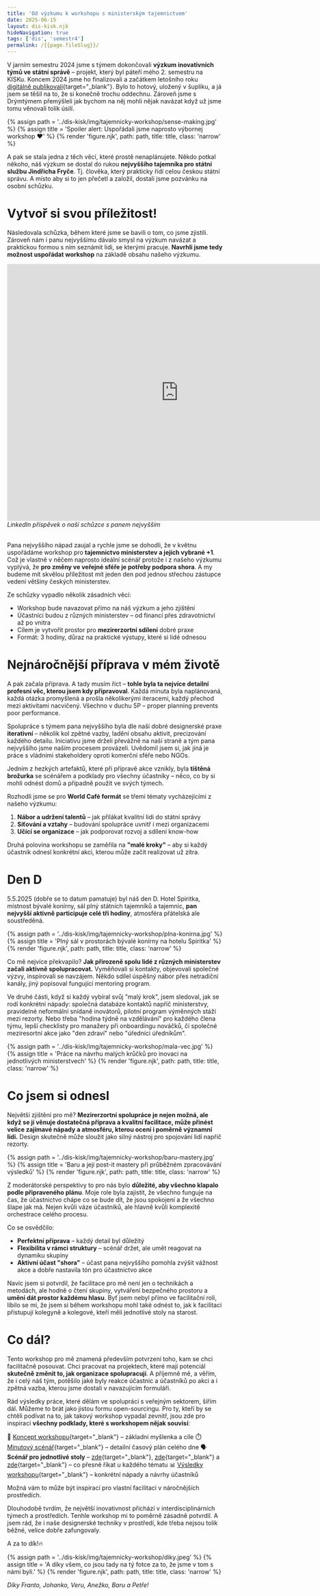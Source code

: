 ```yaml
---
title: 'Od výzkumu k workshopu s ministerským tajemnictvem'
date: 2025-06-15
layout: dis-kisk.njk
hideNavigation: true
tags: ['dis', 'semestr4']
permalink: /{{page.fileSlug}}/
---
```


<style>
    #wrapper {
    align-items: baseline;   
    }

    .narrow img{
        max-width: 600px;
    }
</style>

V jarním semestru 2024 jsme s týmem dokončovali **výzkum inovativních týmů ve státní správě** – projekt, který byl páteří mého 2. semestru na KISKu. Koncem 2024 jsme ho finalizovali a začátkem letošního roku [digitálně publikovali](https://www.inovacnitymystatnispravy.cz/){target="_blank"}. Bylo to hotový, uložený v šuplíku, a já jsem se těšil na to, že si konečně trochu oddechnu. Zároveň jsme s Drýmtýmem přemýšleli jak bychom na něj mohli nějak navázat když už jsme tomu věnovali tolik úsilí.


{% assign path = '../dis-kisk/img/tajemnicky-workshop/sense-making.jpg' %}
{% assign title = 'Spoiler alert: Uspořádali jsme naprosto výbornej workshop ❤️' %}
{% render 'figure.njk', path: path, title: title, class: 'narrow' %} 

A pak se stala jedna z těch věcí, které prostě nenaplánujete. Někdo potkal někoho, náš výzkum se dostal do rukou **nejvyššího tajemníka pro státní službu Jindřicha Fryče**. Tj. člověka, který prakticky řídí celou českou státní správu. A místo aby si to jen přečetl a založil, dostali jsme pozvánku na osobní schůzku.

# Vytvoř si svou příležitost!

Následovala schůzka, během které jsme se bavili o tom, co jsme zjistili. Zároveň nám i panu nejvyššímu dávalo smysl na výzkum navázat a praktickou formou s ním seznámit lidi, se kterými pracuje. **Navrhli jsme tedy možnost uspořádat workshop** na základě obsahu našeho výzkumu.


<iframe src="https://www.linkedin.com/embed/feed/update/urn:li:activity:7287950756219928578" 
        height="600" width="800" frameborder="0" allowfullscreen="" 
        title="Embedded post"></iframe>
<figcaption><em>LinkedIn příspěvek o naší schůzce s panem nejvyšším</em></figcaption>

<br>


Pana nejvyššího nápad zaujal a rychle jsme se dohodli, že v květnu uspořádáme workshop pro **tajemnictvo ministerstev a jejich vybrané +1**. Což je vlastně v něčem naprosto ideální scénář protože i z našeho výzkumu vyplývá, že **pro změny ve veřejné sféře je potřeby podpora shora**. A my budeme mít skvělou příležitost mít jeden den pod jednou střechou zástupce vedení většiny českých ministerstev.

Ze schůzky vypadlo několik zásadních věcí:
- Workshop bude navazovat přímo na náš výzkum a jeho zjištění
- Účastníci budou z různých ministerstev – od financí přes zdravotnictví až po vnitra
- Cílem je vytvořit prostor pro **mezirerzortní sdílení** dobré praxe
- Formát: 3 hodiny, důraz na praktické výstupy, které si lidé odnesou

# Nejnáročnější příprava v mém životě

A pak začala příprava. A tady musím říct – **tohle byla ta nejvíce detailní profesní věc, kterou jsem kdy připravoval**. Každá minuta byla naplánovaná, každá otázka promyšlená a prošla několikerými iteracemi, každý přechod mezi aktivitami nacvičený. Všechno v duchu 5P – proper planning prevents poor performance.

Spolupráce s týmem pana nejvyššího byla dle naší dobré designerské praxe **iterativní** – několik kol zpětné vazby, ladění obsahu aktivit, precizování každého detailu. Iniciativu jsme drželi převážně na naší straně a tým pana nejvyššího jsme naším procesem provázeli. Uvědomil jsem si, jak jiná je práce s vládními stakeholdery oproti komerční sféře nebo NGOs.

Jedním z hezkých artefaktů, které při přípravě akce vznikly, byla **tištěná brožurka** se scénářem a podklady pro všechny účastníky – něco, co by si mohli odnést domů a případně použít ve svých týmech.

Rozhodli jsme se pro **World Café formát** se třemi tématy vycházejícími z našeho výzkumu:
1. **Nábor a udržení talentů** – jak přilákat kvalitní lidi do státní správy
2. **Síťování a vztahy** – budování spolupráce uvnitř i mezi organizacemi  
3. **Učící se organizace** – jak podporovat rozvoj a sdílení know-how

Druhá polovina workshopu se zaměřila na **"malé kroky"** – aby si každý účastník odnesl konkrétní akci, kterou může začít realizovat už zítra.

# Den D

5.5.2025 (dobře se to datum pamatuje) byl náš den D. Hotel Spiritka, místnost bývalé konírny, sál plný státních tajemníků a tajemnic, **pan nejvyšší aktivně participuje celé tři hodiny**, atmosféra přátelská ale soustředěná. 

{% assign path = '../dis-kisk/img/tajemnicky-workshop/plna-konirna.jpg' %}
{% assign title = 'Plný sál v prostorách bývalé konírny na hotelu Spiritka' %}
{% render 'figure.njk', path: path, title: title, class: 'narrow' %} 

Co mě nejvíce překvapilo? **Jak přirozeně spolu lidé z různých ministerstev začali aktivně spolupracovat.** Vyměňovali si kontakty, objevovali společné výzvy, inspirovali se navzájem. Někdo sdílel úspěšný nábor přes netradiční kanály, jiný popisoval fungující mentoring program.

Ve druhé části, když si každý vybíral svůj "malý krok", jsem sledoval, jak se rodí konkrétní nápady: společná databáze kontaktů napříč ministerstvy, pravidelné neformální snídaně inovátorů, pilotní program výměnných stáží mezi rezorty. Nebo třeba "hodina týdně na vzdělávání" pro každého člena týmu, lepší checklisty pro manažery při onboardingu nováčků, či společné meziresortní akce jako "den zdraví" nebo "úředníci úředníkům".


{% assign path = '../dis-kisk/img/tajemnicky-workshop/mala-vec.jpg' %}
{% assign title = 'Práce na návrhu malých krůčků pro inovaci na jednotlivých ministerstvech' %}
{% render 'figure.njk', path: path, title: title, class: 'narrow' %} 

# Co jsem si odnesl

Největší zjištění pro mě? **Mezirerzortní spolupráce je nejen možná, ale když se jí věnuje dostatečná příprava a kvalitní facilitace, může přinést velice zajímavé nápady a atmosféru, kterou ocení i poměrně významní lidi.** Design skutečně může sloužit jako silný nástroj pro spojování lidí napříč rezorty.


{% assign path = '../dis-kisk/img/tajemnicky-workshop/baru-mastery.jpg' %}
{% assign title = 'Baru a její post-it mastery při průběžném zpracovávání výsledků' %}
{% render 'figure.njk', path: path, title: title, class: 'narrow' %} 

Z moderátorské perspektivy to pro nás bylo **důležité, aby všechno klapalo podle připraveného plánu**. Moje role byla zajistit, že všechno funguje na čas, že účastnictvo chápe co se bude dít, že jsou spokojení a že všechno šlape jak má. Nejen kvůli váze účastníků, ale hlavně kvůli komplexitě orchestrace celého procesu.

Co se osvědčilo:
- **Perfektní příprava** – každý detail byl důležitý
- **Flexibilita v rámci struktury** – scénář držet, ale umět reagovat na dynamiku skupiny
- **Aktivní účast "shora"** – účast pana nejvyššího pomohla zvýšit vážnost akce a dobře nastavila tón pro účastnictvo akce

Navíc jsem si potvrdil, že facilitace pro mě není jen o technikách a metodách, ale hodně o čtení skupiny, vytváření bezpečného prostoru a **umění dát prostor každému hlasu**. Byť jsem nebyl přímo ve facilitační roli, líbilo se mi, že jsem si během workshopu mohl také odnést to, jak k facilitaci přistupují kolegyně a kolegové, kteří měli jednotlivé stoly na starost.

# Co dál?

Tento workshop pro mě znamená především potvrzení toho, kam se chci facilitačně posouvat. Chci pracovat na projektech, které mají potenciál **skutečně změnit to, jak organizace spolupracují**. A příjemně mě, a věřím, že i celý náš tým, potěšilo jaké byly reakce účastnic a účastníků po akci a i zpětná vazba, kterou jsme dostali v navazujícím formuláři.

Rád výsledky práce, které dělám ve spolupráci s veřejným sektorem, šířím dál. Můžeme to brát jako jistou formu open-sourcingu. Pro ty, kteří by se chtěli podívat na to, jak takový workshop vypadal zevnitř, jsou zde pro inspiraci **všechny podklady, které s workshopem nějak souvisí**:

🎯 [Koncept workshopu](https://docs.google.com/document/d/1Hvg-xxvK_nFVv2hk2WkwJ8yyLVXgVxQaUdOrqzzEeDE/edit?usp=sharing){target="_blank"} – základní myšlenka a cíle
⏱️ [Minutový scénář](https://docs.google.com/document/d/1xrHnw5n2vXEZcZSt-rMNVJxx_7xMhJZC9c6QQfXl8zc/edit?usp=sharing){target="_blank"} – detailní časový plán celého dne
🗣️ **Scénář pro jednotlivé stoly** – [zde](https://docs.google.com/document/d/1NhC_WwT6X64LYquxxNORXKZ-bbIsPwIV-Y4U1pwn-0k/edit?usp=sharing){target="_blank"}, [zde](https://docs.google.com/document/d/1xKdlXI8tEMG_SQe2VEYm95kyivZKLGG3h-y059-4k80/edit?usp=sharing){target="_blank"} a [zde](https://docs.google.com/document/d/1NhC_WwT6X64LYquxxNORXKZ-bbIsPwIV-Y4U1pwn-0k/edit?usp=sharing){target="_blank"} – co přesně říkat u každého tématu
📊 [Výsledky workshopu](https://docs.google.com/document/d/1-TWI5ju9izoN9jLtTHwWItePwHXsvX8_wz6NaZiiYbw/edit?usp=sharing){target="_blank"} – konkrétní nápady a návrhy účastníků

Možná vám to může být inspirací pro vlastní facilitaci v náročnějších prostředích.

Dlouhodobě tvrdím, že největší inovativnost přichází v interdisciplinárních týmech a prostředích. Tenhle workshop mi to poměrně zásadně potvrdil. A jsem rád, že i naše designerské techniky v prostředí, kde třeba nejsou tolik běžné, velice dobře zafungovaly.

A za to dík!🔥


{% assign path = '../dis-kisk/img/tajemnicky-workshop/diky.jpeg' %}
{% assign title = 'A díky všem, co jsou tady na tý fotce za to, že jsme v tom s námi byli.' %}
{% render 'figure.njk', path: path, title: title, class: 'narrow' %} 

_Díky Franto, Johanko, Veru, Anežko, Baru a Petře!_